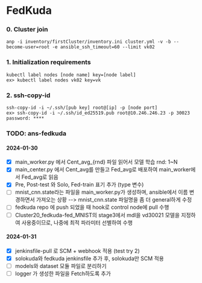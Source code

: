 # FedKuda

### 0. Cluster join
```
anp -i inventory/firstCluster/inventory.ini cluster.yml -v -b --become-user=root -e ansible_ssh_timeout=60 --limit vk02
```

### 1. Initialization requirements
```
kubectl label nodes [node name] key=[node label]
ex> kubectl label nodes vk02 key=vk
```
### 2. ssh-copy-id
```
ssh-copy-id -i ~/.ssh/[pub key] root@[ip] -p [node port]
ex> ssh-copy-id -i ~/.ssh/id_ed25519.pub root@10.246.246.23 -p 30023
password: ****
```

### TODO: ans-fedkuda
#### 2024-01-30
- [x] main_worker.py 에서 Cent_avg_{rnd} 파일 읽어서 모델 학습 rnd: 1~N
- [x] main_center.py 에서 Cent_avg를 만들고 Fed_avg로 배포하여 main_worker에서 Fed_avg로 읽음
- [x] Pre, Post-test 와 Solo, Fed-train 표기 추가 (type 변수)
- [ ] mnist_cnn.state라는 파일을 main_worker.py가 생성하며, ansible에서 이름 변경하면서 가져오는 상황 --> mnist_cnn.state 파일명을 좀 더 general하게 수정
- [ ] fedkuda repo 에 push 되었을 때 hook로 control node에 pull 수행
- [ ] Cluster20_fedkuda-fed_MNIST의 stage3에서 mdl을 vd30021 모델을 지정하여 사용중이므로, 나중에 최적 파라미터 선별하여 수행

#### 2024-01-31
- [x] jenkinsfile-pull 로 SCM + webhook 적용 (test try 2)
- [x] solokuda와 fedkuda jenkinsfile 추가 후, solokuda만 SCM 적용
- [ ] models와 dataset 모듈 파일로 분리하기
- [ ] logger 가 생성한 파일을 Fetch하도록 추가
